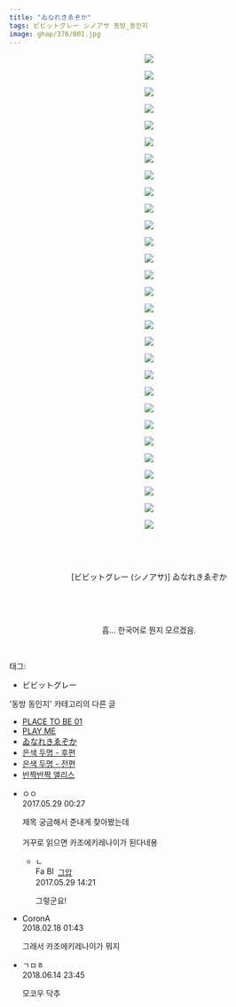 ```yaml
---
title: "ゐなれきゑぞか"
tags: ビビットグレー シノアサ 동방_동인지
image: ghap/376/001.jpg
---
```

<div class="article">
<p style="text-align: center; clear: none; float: none;"><img src="{{ site.nasurl }}/ghap/376/001.jpg"/></p>
<p style="text-align: center; clear: none; float: none;"><img src="{{ site.nasurl }}/ghap/376/002.jpg"/></p>
<p style="text-align: center; clear: none; float: none;"><img src="{{ site.nasurl }}/ghap/376/003.jpg"/></p>
<p style="text-align: center; clear: none; float: none;"><img src="{{ site.nasurl }}/ghap/376/004.jpg"/></p>
<p style="text-align: center; clear: none; float: none;"><img src="{{ site.nasurl }}/ghap/376/005.jpg"/></p>
<p style="text-align: center; clear: none; float: none;"><img src="{{ site.nasurl }}/ghap/376/006.jpg"/></p>
<p style="text-align: center; clear: none; float: none;"><img src="{{ site.nasurl }}/ghap/376/007.jpg"/></p>
<p style="text-align: center; clear: none; float: none;"><img src="{{ site.nasurl }}/ghap/376/008.jpg"/></p>
<p style="text-align: center; clear: none; float: none;"><img src="{{ site.nasurl }}/ghap/376/009.jpg"/></p>
<p style="text-align: center; clear: none; float: none;"><img src="{{ site.nasurl }}/ghap/376/010.jpg"/></p>
<p style="text-align: center; clear: none; float: none;"><img src="{{ site.nasurl }}/ghap/376/011.jpg"/></p>
<p style="text-align: center; clear: none; float: none;"><img src="{{ site.nasurl }}/ghap/376/012.jpg"/></p>
<p style="text-align: center; clear: none; float: none;"><img src="{{ site.nasurl }}/ghap/376/013.jpg"/></p>
<p style="text-align: center; clear: none; float: none;"><img src="{{ site.nasurl }}/ghap/376/014.jpg"/></p>
<p style="text-align: center; clear: none; float: none;"><img src="{{ site.nasurl }}/ghap/376/015.jpg"/></p>
<p style="text-align: center; clear: none; float: none;"><img src="{{ site.nasurl }}/ghap/376/016.jpg"/></p>
<p style="text-align: center; clear: none; float: none;"><img src="{{ site.nasurl }}/ghap/376/017.jpg"/></p>
<p style="text-align: center; clear: none; float: none;"><img src="{{ site.nasurl }}/ghap/376/018.jpg"/></p>
<p style="text-align: center; clear: none; float: none;"><img src="{{ site.nasurl }}/ghap/376/019.jpg"/></p>
<p style="text-align: center; clear: none; float: none;"><img src="{{ site.nasurl }}/ghap/376/020.jpg"/></p>
<p style="text-align: center; clear: none; float: none;"><img src="{{ site.nasurl }}/ghap/376/021.jpg"/></p>
<p style="text-align: center; clear: none; float: none;"><img src="{{ site.nasurl }}/ghap/376/022.jpg"/></p>
<p style="text-align: center; clear: none; float: none;"><img src="{{ site.nasurl }}/ghap/376/023.png"/></p>
<p style="text-align: center; clear: none; float: none;"><img src="{{ site.nasurl }}/ghap/376/024.jpg"/></p>
<p style="text-align: center; clear: none; float: none;"><img src="{{ site.nasurl }}/ghap/376/025.jpg"/></p>
<p style="text-align: center; clear: none; float: none;"><img src="{{ site.nasurl }}/ghap/376/026.jpg"/></p>
<p style="text-align: center; clear: none; float: none;"><img src="{{ site.nasurl }}/ghap/376/027.jpg"/></p>
<p style="text-align: center; clear: none; float: none;"><img src="{{ site.nasurl }}/ghap/376/028.png"/></p>
<p style="text-align: center; clear: none; float: none;"><img src="{{ site.nasurl }}/ghap/376/029.jpg"/></p>
<p style="text-align: center; clear: none; float: none;"><br/></p>
<p style="text-align: center; clear: none; float: none;"><br/></p>
<p style="text-align: center; clear: none; float: none;">[ビビットグレー (シノアサ)] ゐなれきゑぞか</p>
<p style="text-align: center; clear: none; float: none;"><br/></p>
<p style="text-align: center; clear: none; float: none;"><br/></p>
<p style="text-align: center; clear: none; float: none;">흠... 한국어로 뭔지 모르겠음.</p>
<p><br/></p>
</div><div class="tagTrail">
<p>태그: </p>
<ul>
<li>ビビットグレー</li>
</ul>
</div><div class="another">
<p>'동방 동인지' 카테고리의 다른 글</p>
<ul>
<li><a href="/2016-06-20-ghap_378">PLACE TO BE 01</a></li>
<li><a href="/2016-06-20-ghap_377">PLAY ME</a></li>
<li><a href="/2016-06-20-ghap_376">ゐなれきゑぞか</a></li>
<li><a href="/2016-06-20-ghap_375">은색 두명 - 후편</a></li>
<li><a href="/2016-06-20-ghap_374">은색 두명 - 전편</a></li>
<li><a href="/2016-06-20-ghap_373">반짝반짝 앨리스</a></li>
</ul>
</div><div class="cb_module cb_fluid">
<div class="cb_wrt cb_profile">
<div class="comment">
<ul>
<li class="cb_thumb_off" id="comment15000507">
<div class="cb_comment_area">
<div class="cb_info_area">
<div class="cb_section">
<span class="cb_nick_name">ㅇㅇ</span>
</div>
<div class="cb_section">
<span class="cb_date">2017.05.29 00:27 </span>
</div>
</div>
<div class="cb_dsc_comment">
<p class="cb_dsc">
											제목 궁금해서 준내게 찾아봤는데 <br/>
<br/>
거꾸로 읽으면 카조에키레나이가 된다네용 
										</p>
</div>
<ul>
<li class="cb_thumb_off" id="comment15000826">
<span class="cb_bu_subnode">ㄴ</span>
<div class="cb_comment_area">
<div class="cb_info_area">
<div class="cb_section">
<span class="cb_nick_name"><img alt="Favicon of https://ghaptouhou.tistory.com" height="16" onerror="this.onerror=null;this.parentNode.removeChild(this)" src="https://ghaptouhou.tistory.com/favicon.ico" width="16"/> <img alt="BlogIcon" height="16" onerror="this.parentNode.removeChild(this)" src="https://ghaptouhou.tistory.com/index.gif" width="16"/> <a href="https://ghaptouhou.tistory.com" onclick="return openLinkInNewWindow(this)"> 그압</a><span class="tistoryProfileLayerTrigger" onclick='TistoryProfile.show(event, this, {"title":"\uc800\uae30 \uc774\uac70 \ub098\uc911\uc5d0 \uc218\uc815 \uac00\ub2a5\ud558\ub098\uc694","url":"https:\/\/ghap.tistory.com","nickname":"\uadf8\uc555","items":[]}); return false;'></span></span>
</div>
<div class="cb_section">
<span class="cb_date">2017.05.29 14:21 </span>
</div>
</div>
<div class="cb_dsc_comment">
<p class="cb_dsc">
																그렇군요!
															</p>
</div>
</div>
</li>
</ul>
</div></li>
<li class="cb_thumb_off" id="comment15201208">
<div class="cb_comment_area">
<div class="cb_info_area">
<div class="cb_section">
<span class="cb_nick_name">CoronA</span>
</div>
<div class="cb_section">
<span class="cb_date">2018.02.18 01:43 </span>
</div>
</div>
<div class="cb_dsc_comment">
<p class="cb_dsc">
											그래서 카조에키레나이가 뭐지
										</p>
</div>
</div></li>
<li class="cb_thumb_off" id="comment15270768">
<div class="cb_comment_area">
<div class="cb_info_area">
<div class="cb_section">
<span class="cb_nick_name">ㄱㅁㅎ</span>
</div>
<div class="cb_section">
<span class="cb_date">2018.06.14 23:45 </span>
</div>
</div>
<div class="cb_dsc_comment">
<p class="cb_dsc">
											모코우 닥추
										</p>
</div>
</div></li>
</ul>
</div>
</div><!-- commentList close -->
</div>